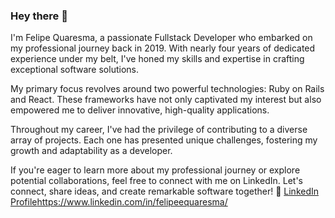 ### Hey there 👋

I'm Felipe Quaresma, a passionate Fullstack Developer who embarked on my professional journey back in 2019. With nearly four years of dedicated experience under my belt, I've honed my skills and expertise in crafting exceptional software solutions.

My primary focus revolves around two powerful technologies: Ruby on Rails and React. These frameworks have not only captivated my interest but also empowered me to deliver innovative, high-quality applications.

Throughout my career, I've had the privilege of contributing to a diverse array of projects. Each one has presented unique challenges, fostering my growth and adaptability as a developer.

If you're eager to learn more about my professional journey or explore potential collaborations, feel free to connect with me on LinkedIn. Let's connect, share ideas, and create remarkable software together! 🔗 [LinkedIn Profile](https://www.linkedin.com/in/felipeequaresma/)https://www.linkedin.com/in/felipeequaresma/
